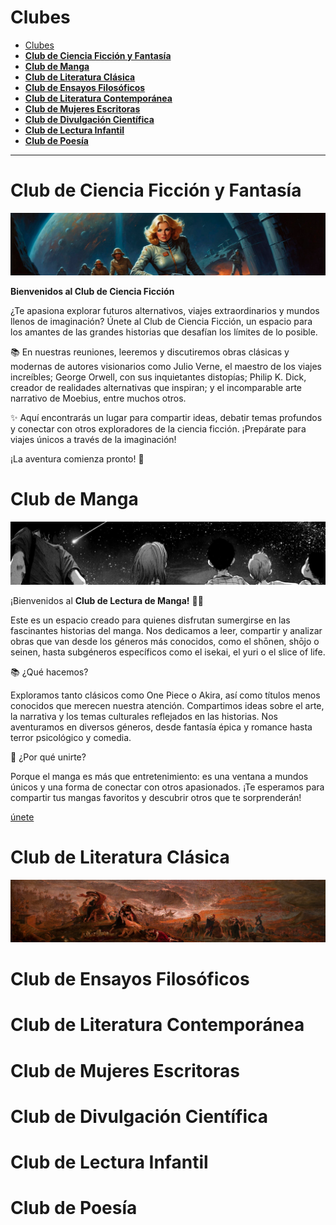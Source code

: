 # Clubes 

- [Clubes](#clubes)
- [**Club de Ciencia Ficción y Fantasía**](#club-de-ciencia-ficción-y-fantasía)
- [**Club de Manga**](#club-de-manga)
- [**Club de Literatura Clásica**](#club-de-literatura-clásica)
- [**Club de Ensayos Filosóficos**](#club-de-ensayos-filosóficos)
- [**Club de Literatura Contemporánea**](#club-de-literatura-contemporánea)
- [**Club de Mujeres Escritoras**](#club-de-mujeres-escritoras)
- [**Club de Divulgación Científica**](#club-de-divulgación-científica)
- [**Club de Lectura Infantil**](#club-de-lectura-infantil)
- [**Club de Poesía**](#club-de-poesía)

----

# **<a id="club-de-ciencia-ficción-y-fantasía"></a>Club de Ciencia Ficción y Fantasía**
![imagen](..\imagenes\1.Club_Ficcion\retro_sci_fi_pulp_adventure__10_by_zombardo_dhmunvr-fullview.png)

**Bienvenidos al Club de Ciencia Ficción**

¿Te apasiona explorar futuros alternativos, viajes extraordinarios y mundos llenos de imaginación? Únete al Club de Ciencia Ficción, un espacio para los amantes de las grandes historias que desafían los límites de lo posible.

📚 En nuestras reuniones, leeremos y discutiremos obras clásicas y modernas de autores visionarios como Julio Verne, el maestro de los viajes increíbles; George Orwell, con sus inquietantes distopías; Philip K. Dick, creador de realidades alternativas que inspiran; y el incomparable arte narrativo de Moebius, entre muchos otros.

✨ Aquí encontrarás un lugar para compartir ideas, debatir temas profundos y conectar con otros exploradores de la ciencia ficción. ¡Prepárate para viajes únicos a través de la imaginación!

¡La aventura comienza pronto! 🚀

# **<a id="club-de-manga"></a>Club de Manga**  

![imagen](..\imagenes\2.Club_Manga\goodnightpunpun.jpg)

 ¡Bienvenidos al **Club de Lectura de Manga!** 🌸✨

Este es un espacio creado para quienes disfrutan sumergirse en las fascinantes historias del manga. Nos dedicamos a leer, compartir y analizar obras que van desde los géneros más conocidos, como el shōnen, shōjo o seinen, hasta subgéneros específicos como el isekai, el yuri o el slice of life.

📚 ¿Qué hacemos?

Exploramos tanto clásicos como One Piece o Akira, así como títulos menos conocidos que merecen nuestra atención.
Compartimos ideas sobre el arte, la narrativa y los temas culturales reflejados en las historias.
Nos aventuramos en diversos géneros, desde fantasía épica y romance hasta terror psicológico y comedia.

💬 ¿Por qué unirte?

Porque el manga es más que entretenimiento: es una ventana a mundos únicos y una forma de conectar con otros apasionados. ¡Te esperamos para compartir tus mangas favoritos y descubrir otros que te sorprenderán!

[únete](https://chat.whatsapp.com/JOM3QTtvIR7GE1xzbhzv9I)
# **<a id="club-de-literatura-clásica"></a>Club de Literatura Clásica**  
![imagen](..\imagenes\3.Club_clasico\destruction_of_pompeii_and_herculaneum.png)

# **<a id="club-de-ensayos-filosóficos"></a>Club de Ensayos Filosóficos**  


# **<a id="club-de-literatura-contemporánea"></a>Club de Literatura Contemporánea**  
 
# **<a id="club-de-mujeres-escritoras"></a>Club de Mujeres Escritoras**  

# **<a id="club-de-divulgación-científica"></a>Club de Divulgación Científica**  

# **<a id="club-de-lectura-infantil"></a>Club de Lectura Infantil**  
  

# **<a id="club-de-poesía"></a>Club de Poesía**  
